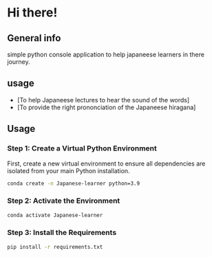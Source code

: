 # Hi there!

## General info
simple python console application to help japaneese learners in there journey.

## usage
* [To help Japaneese lectures to hear the sound of the words]
* [To provide the right prononciation of the Japaneese hiragana]

	
## Usage

### Step 1: Create a Virtual Python Environment

First, create a new virtual environment to ensure all dependencies are isolated from your main Python installation.

```bash
conda create -n Japanese-learner python=3.9 
```

### Step 2: Activate the Environment

```bash
conda activate Japanese-learner
```

### Step 3: Install the Requirements

```bash
pip install -r requirements.txt
```